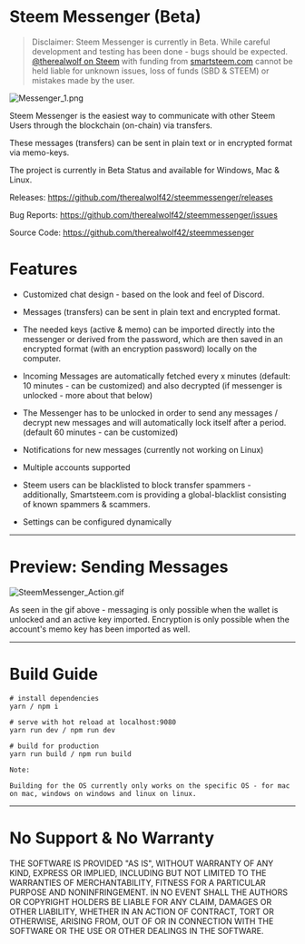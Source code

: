 <h1>Steem Messenger (Beta)</h1>

> Disclaimer: Steem Messenger is currently in Beta. While careful development and testing has been done - bugs should be expected. 
<a href="https://steemit.com/@therealwolf">@therealwolf on Steem</a> with funding from <a href="https://smartsteem.com">smartsteem.com</a> cannot be held liable for unknown issues, loss of funds (SBD & STEEM) or mistakes made by the user.

![Messenger_1.png](https://steemitimages.com/DQmQ6NPUPXeqtpjp6jQ3U38RBY1Eywn3hkyk8S8znTz8Ufs/Messenger_1.png)

Steem Messenger is the easiest way to communicate with other Steem Users through the blockchain (on-chain) via transfers.

These messages (transfers)  can be sent in plain text or in encrypted format via memo-keys.

The project is currently in Beta Status and available for Windows, Mac & Linux.

Releases: https://github.com/therealwolf42/steemmessenger/releases

Bug Reports: https://github.com/therealwolf42/steemmessenger/issues

Source Code: https://github.com/therealwolf42/steemmessenger

<h1>Features</h1>

- Customized chat design - based on the look and feel of Discord.

- Messages (transfers) can be sent in plain text and encrypted format.

- The needed keys (active & memo) can be imported directly into the messenger or derived from the password, which are then saved in an encrypted format (with an encryption password) locally on the computer.

- Incoming Messages are automatically fetched every x minutes (default: 10 minutes - can be customized) and also decrypted (if messenger is unlocked - more about that below)

- The Messenger has to be unlocked in order to send any messages / decrypt new messages and will automatically lock itself after a period. (default 60 minutes - can be customized)

- Notifications for new messages (currently not working on Linux)

- Multiple accounts supported

- Steem users can be blacklisted to block transfer spammers - additionally, Smartsteem.com is providing a global-blacklist consisting of known spammers & scammers.

- Settings can be configured dynamically

---

<h1>Preview: Sending Messages</h1>

![SteemMessenger_Action.gif](https://steemitimages.com/DQmUm6dz3vBtzMH4mADrUNnsnuZc74i4h5e5DhvvZzh8XED/SteemMessenger_Action.gif)

As seen in the gif above - messaging is only possible when the wallet is unlocked and an active key imported. Encryption is only possible when the account's memo key has been imported as well.

---

<h1>Build Guide</h1>

```
# install dependencies
yarn / npm i

# serve with hot reload at localhost:9080
yarn run dev / npm run dev

# build for production
yarn run build / npm run build

Note:

Building for the OS currently only works on the specific OS - for mac on mac, windows on windows and linux on linux.
```

---

<h1>No Support & No Warranty</h1>
THE SOFTWARE IS PROVIDED "AS IS", WITHOUT WARRANTY OF ANY KIND, EXPRESS OR IMPLIED, INCLUDING BUT NOT LIMITED TO THE WARRANTIES OF MERCHANTABILITY, FITNESS FOR A PARTICULAR PURPOSE AND NONINFRINGEMENT. IN NO EVENT SHALL THE AUTHORS OR COPYRIGHT HOLDERS BE LIABLE FOR ANY CLAIM, DAMAGES OR OTHER LIABILITY, WHETHER IN AN ACTION OF CONTRACT, TORT OR OTHERWISE, ARISING FROM, OUT OF OR IN CONNECTION WITH THE SOFTWARE OR THE USE OR OTHER DEALINGS IN THE SOFTWARE.
